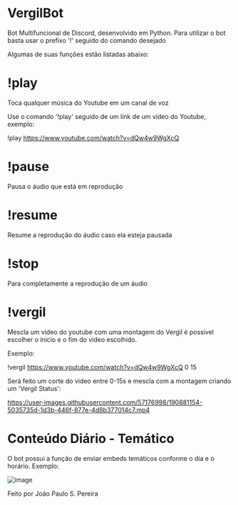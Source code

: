 # VergilBot
Bot Multifuncional de Discord, desenvolvido em Python.
Para utilizar o bot basta usar o prefixo '!' seguido do comando desejado

Algumas de suas funções estão listadas abaixo:

# !play
Toca qualquer música do Youtube em um canal de voz

Use o comando '!play' seguido de um link de um vídeo do Youtube, exemplo:

!play https://www.youtube.com/watch?v=dQw4w9WgXcQ

# !pause
Pausa o áudio que está em reprodução

# !resume
Resume a reprodução do áudio caso ela esteja pausada

# !stop
Para completamente a reprodução de um áudio

# !vergil
Mescla um video do youtube com uma montagem do Vergil é possivel escolher o ínicio e o fim do video escolhido.

Exemplo:

!vergil https://www.youtube.com/watch?v=dQw4w9WgXcQ 0 15

Será feito um corte do video entre 0-15s e mescla com a montagem criando um 'Vergil Status':

https://user-images.githubusercontent.com/57176998/190881154-5035735d-1d3b-446f-877e-4d8b377014c7.mp4



# Conteúdo Diário - Temático
O bot possui a função de enviar embeds temáticos conforme o dia e o horário.
Exemplo:

![image](https://user-images.githubusercontent.com/57176998/190881228-5411919b-a573-4bbb-be66-e107f4f3320a.png)

Feito por João Paulo S. Pereira



